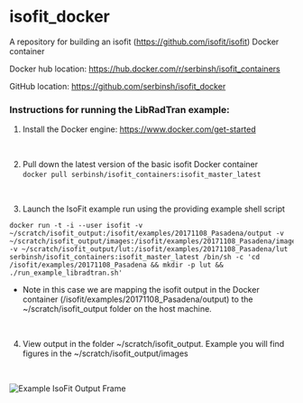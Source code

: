 # isofit_docker
A repository for building an isofit (https://github.com/isofit/isofit) Docker container

Docker hub location: https://hub.docker.com/r/serbinsh/isofit_containers

GitHub location: https://github.com/serbinsh/isofit_docker

### Instructions for running the LibRadTran example:

1) Install the Docker engine: https://www.docker.com/get-started

<br>

2) Pull down the latest version of the basic isofit Docker container <br>
```docker pull serbinsh/isofit_containers:isofit_master_latest```

<br>

3) Launch the IsoFit example run using the providing example shell script
```
docker run -t -i --user isofit -v ~/scratch/isofit_output:/isofit/examples/20171108_Pasadena/output -v ~/scratch/isofit_output/images:/isofit/examples/20171108_Pasadena/images -v ~/scratch/isofit_output/lut:/isofit/examples/20171108_Pasadena/lut serbinsh/isofit_containers:isofit_master_latest /bin/sh -c 'cd /isofit/examples/20171108_Pasadena && mkdir -p lut && ./run_example_libradtran.sh'
```
* Note in this case we are mapping the isofit output in the Docker container (/isofit/examples/20171108_Pasadena/output) to the ~/scratch/isofit_output folder on the host machine.

<br>

4) View output in the folder ~/scratch/isofit_output. Example you will find figures in the ~/scratch/isofit_output/images

<br>

![Example IsoFit Output Frame](https://raw.githubusercontent.com/serbinsh/isofit_docker/master/graphics/frame_0.png?raw=true "Example IsoFit Output Frame")
